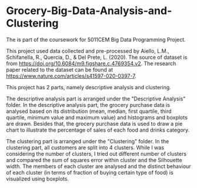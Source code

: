 # Grocery-Big-Data-Analysis-and-Clustering
The is part of the coursework for 5011CEM Big Data Programming Project. 

This project used data collected and pre-processed by Aiello, L.M., Schifanella, R., Quercia, D., & Del Prete, L. (2020). The source of dataset is from https://doi.org/10.6084/m9.figshare.c.4769354.v2. The research paper related to the dataset can be found at https://www.nature.com/articles/s41597-020-0397-7. 

This project has 2 parts, namely descriptive analysis and clustering. 

The descriptive analysis part is arranged under the "Descriptive Analysis" folder. In the descriptive analysis part, the grocery purchase data is analysed based on its distribution (mean, median, first quartile, third quartile, minimum value and maximum value) and histograms and boxplots are drawn. Besides that, the grocery purchase data is used to draw a pie chart to illustrate the percentage of sales of each food and drinks category. 

The clustering part is arranged under the "Clustering" folder. In the clustering part, all customers are split into 4 clusters. While I was considering the number of clusters, I tried out different number of clusters and compared the sum of squares error within cluster and the Silhouette width. The members of each cluster are analysed and the distinct behaviour of each cluster (in terms of fraction of buying certain type of food) is visualized using boxplots.
